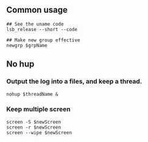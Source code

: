 ## Common usage
```shell
## See the uname code
lsb_release --short --code

## Make new group effective
newgrp $grpName
```

## No hup
### Output the log into a files, and keep a thread.
```shell
nohup $threadName &
```

### Keep multiple screen
```shell
screen -S $newScreen
screen -r $newScreen
screen --wipe $newScreen
```
